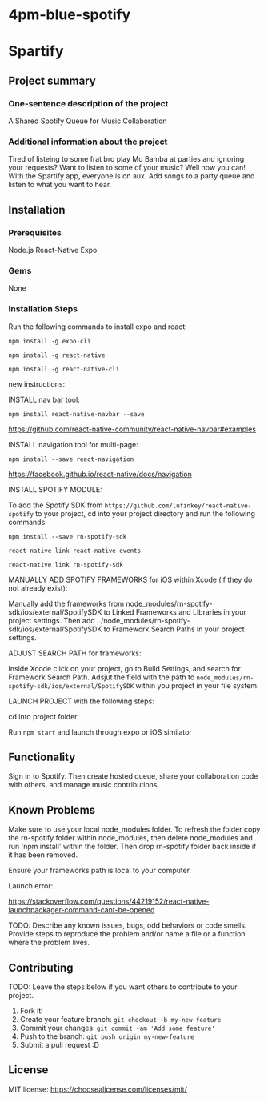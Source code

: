 # 4pm-blue-spotify

# Spartify

## Project summary

### One-sentence description of the project

A Shared Spotify Queue for Music Collaboration

### Additional information about the project

Tired of listeing to some frat bro play Mo Bamba at parties and ignoring your requests? Want to listen to some of your music? Well now you can! With the Spartify app, everyone is on aux. Add songs to a party queue and listen to what you want to hear.


## Installation

### Prerequisites

Node.js
React-Native
Expo

### Gems

None

### Installation Steps

Run the following commands to install expo and react:

`npm install -g expo-cli`

`npm install -g react-native`

`npm install -g react-native-cli`

new instructions:

INSTALL nav bar tool:

`npm install react-native-navbar --save`

https://github.com/react-native-community/react-native-navbar#examples

INSTALL navigation tool for multi-page:

`npm install --save react-navigation`

https://facebook.github.io/react-native/docs/navigation

INSTALL SPOTIFY MODULE:

To add the Spotify SDK from `https://github.com/lufinkey/react-native-spotify` to your project, cd into your project directory and run the following commands:

`npm install --save rn-spotify-sdk`

`react-native link react-native-events`

`react-native link rn-spotify-sdk`

MANUALLY ADD SPOTIFY FRAMEWORKS for iOS within Xcode (if they do not already exist):

Manually add the frameworks from node_modules/rn-spotify-sdk/ios/external/SpotifySDK to Linked Frameworks and Libraries in your project settings. Then add ../node_modules/rn-spotify-sdk/ios/external/SpotifySDK to Framework Search Paths in your project settings.

ADJUST SEARCH PATH for frameworks:

Inside Xcode click on your project, go to Build Settings, and search for Framework Search Path. Adsjut the field with the path to `node_modules/rn-spotify-sdk/ios/external/SpotifySDK` within you project in your file system.

LAUNCH PROJECT with the following steps:

cd into project folder

Run `npm start` and launch through expo or iOS similator

## Functionality

Sign in to Spotify. Then create hosted queue, share your collaboration code with others, and manage music contributions.

## Known Problems

Make sure to use your local node_modules folder. To refresh the folder copy the rn-spotify folder within node_modules, then delete node_modules and run 'npm install' within the folder. Then drop rn-spotify folder back inside if it has been removed.

Ensure your frameworks path is local to your computer.

Launch error:

https://stackoverflow.com/questions/44219152/react-native-launchpackager-command-cant-be-opened

TODO: Describe any known issues, bugs, odd behaviors or code smells. 
Provide steps to reproduce the problem and/or name a file or a function where the problem lives.


## Contributing

TODO: Leave the steps below if you want others to contribute to your project.

1. Fork it!
2. Create your feature branch: `git checkout -b my-new-feature`
3. Commit your changes: `git commit -am 'Add some feature'`
4. Push to the branch: `git push origin my-new-feature`
5. Submit a pull request :D

## License

MIT license: <https://choosealicense.com/licenses/mit/>
